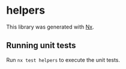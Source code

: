 # helpers

This library was generated with [Nx](https://nx.dev).

## Running unit tests

Run `nx test helpers` to execute the unit tests.
